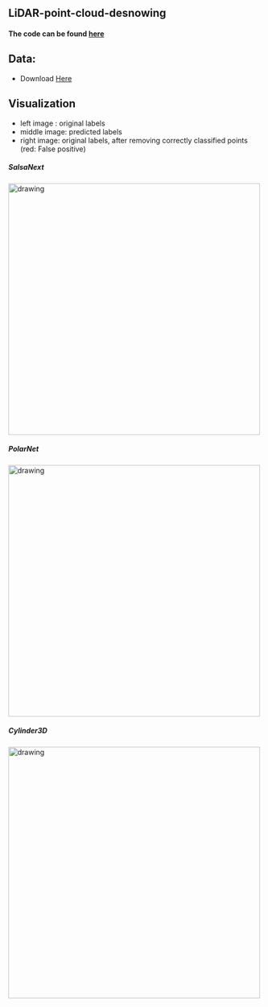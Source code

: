 ## LiDAR-point-cloud-desnowing

#### The code can be found [here](https://github.com/jabergius33/LiDAR-point-cloud/tree/main/Code)


## Data:
* Download [Here](https://github.com/jabergius33/LiDAR-point-cloud/tree/main/Data)


## Visualization 
* left image : original labels
* middle image: predicted labels
* right image: original labels, after removing correctly classified points (red: False positive) 
##### SalsaNext
<img src="https://github.com/jabergius33/LiDAR-point-cloud/blob/main/gifs/With_%20FalsePositive/salsanext.gif" alt="drawing" width="500"/>


##### PolarNet
<img src="https://github.com/jabergius33/LiDAR-point-cloud/blob/main/gifs/With_%20FalsePositive/polarnet.gif" alt="drawing" width="500"/>


##### Cylinder3D
<img src="https://github.com/jabergius33/LiDAR-point-cloud/blob/main/gifs/With_%20FalsePositive/cylinder.gif" alt="drawing" width="500"/>


